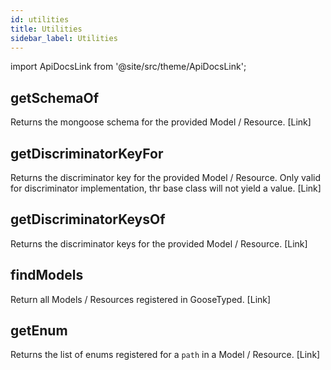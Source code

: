 ```yaml
---
id: utilities
title: Utilities
sidebar_label: Utilities
---
```

import ApiDocsLink from '@site/src/theme/ApiDocsLink';

## getSchemaOf

Returns the mongoose schema for the provided Model / Resource. [<ApiDocsLink symbol="getSchemaOf">Link</ApiDocsLink>]

## getDiscriminatorKeyFor

Returns the discriminator key for the provided Model / Resource.
Only valid for discriminator implementation, thr base class will not yield a value. [<ApiDocsLink symbol="getDiscriminatorKeyFor">Link</ApiDocsLink>]

## getDiscriminatorKeysOf

Returns the discriminator keys for the provided Model / Resource. [<ApiDocsLink symbol="getDiscriminatorKeysOf">Link</ApiDocsLink>]

## findModels

Return all Models / Resources registered in GooseTyped. [<ApiDocsLink symbol="findModels">Link</ApiDocsLink>]

## getEnum

Returns the list of enums registered for a `path` in a Model / Resource. [<ApiDocsLink symbol="getEnum">Link</ApiDocsLink>]
